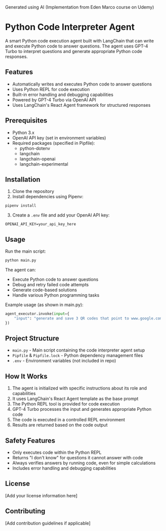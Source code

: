 Generated using AI (Implementation from Eden Marco course on Udemy)

# Python Code Interpreter Agent

A smart Python code execution agent built with LangChain that can write and execute Python code to answer questions. The agent uses GPT-4 Turbo to interpret questions and generate appropriate Python code responses.

## Features

- Automatically writes and executes Python code to answer questions
- Uses Python REPL for code execution
- Built-in error handling and debugging capabilities
- Powered by GPT-4 Turbo via OpenAI API
- Uses LangChain's React Agent framework for structured responses

## Prerequisites

- Python 3.x
- OpenAI API key (set in environment variables)
- Required packages (specified in Pipfile):
  - python-dotenv
  - langchain
  - langchain-openai
  - langchain-experimental

## Installation

1. Clone the repository
2. Install dependencies using Pipenv:
```bash
pipenv install
```
3. Create a `.env` file and add your OpenAI API key:
```
OPENAI_API_KEY=your_api_key_here
```

## Usage

Run the main script:

```bash
python main.py
```

The agent can:
- Execute Python code to answer questions
- Debug and retry failed code attempts
- Generate code-based solutions
- Handle various Python programming tasks

Example usage (as shown in main.py):
```python
agent_executor.invoke(input={
    "input": "generate and save 3 QR codes that point to www.google.com"
})
```

## Project Structure

- `main.py` - Main script containing the code interpreter agent setup
- `Pipfile` & `Pipfile.lock` - Python dependency management files
- `.env` - Environment variables (not included in repo)

## How It Works

1. The agent is initialized with specific instructions about its role and capabilities
2. It uses LangChain's React Agent template as the base prompt
3. The Python REPL tool is provided for code execution
4. GPT-4 Turbo processes the input and generates appropriate Python code
5. The code is executed in a controlled REPL environment
6. Results are returned based on the code output

## Safety Features

- Only executes code within the Python REPL
- Returns "I don't know" for questions it cannot answer with code
- Always verifies answers by running code, even for simple calculations
- Includes error handling and debugging capabilities

## License

[Add your license information here]

## Contributing

[Add contribution guidelines if applicable]
